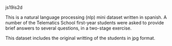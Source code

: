 js19is2d

This is a natural language processing (nlp) mini dataset written in spanish.
A number of the Telematics School first-year students were asked to provide brief answers to several questions, in a two-stage exercise.

This dataset includes the original writting of the students in jpg format.
